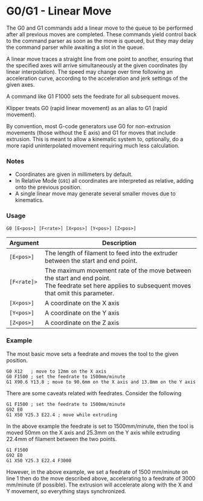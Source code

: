 # G0/G1 - Linear Move

The G0 and G1 commands add a linear move to the queue to be performed after all previous moves are completed. These commands yield control back to the command parser as soon as the move is queued, but they may delay the command parser while awaiting a slot in the queue.

A linear move traces a straight line from one point to another, ensuring that the specified axes will arrive simultaneously at the given coordinates (by linear interpolation). The speed may change over time following an acceleration curve, according to the acceleration and jerk settings of the given axes.

A command like G1 F1000 sets the feedrate for all subsequent moves.

Klipper treats G0 (rapid linear movement) as an alias to G1 (rapid movement).

By convention, most G-code generators use G0 for non-extrusion movements (those without the E axis) and G1 for moves that include extrusion. This is meant to allow a kinematic system to, optionally, do a more rapid uninterpolated movement requiring much less calculation.


### Notes

- Coordinates are given in millimeters by default.
- In Relative Mode (`G91`) all coordinates are interpreted as relative, adding onto the previous position.
- A single linear move may generate several smaller moves due to kinematics.


### Usage

``` G0 [E<pos>] [F<rate>] [X<pos>] [Y<pos>] [Z<pos>] ```

| Argument    | Description |
| ----------- | ----------- |
| `[E<pos>]`  | The length of filament to feed into the extruder between the start and end point. |
| `[F<rate]>` | The maximum movement rate of the move between the start and end point.<br> The feedrate set here applies to subsequent moves that omit this parameter.  |
| `[X<pos>]`  | A coordinate on the X axis |
| `[Y<pos>]`  | A coordinate on the Y axis |
| `[Z<pos>]`  | A coordinate on the Z axis |


### Example

The most basic move sets a feedrate and moves the tool to the given position.

```
G0 X12   ; move to 12mm on the X axis
G0 F1500 ; set the feedrate to 1500mm/minute
G1 X90.6 Y13.8 ; move to 90.6mm on the X axis and 13.8mm on the Y axis
```

There are some caveats related with feedrates. Consider the following

```
G1 F1500 ; set the feedrate to 1500mm/minute
G92 E0
G1 X50 Y25.3 E22.4 ; move while extruding
```
In the above example the feedrate is set to 1500mm/minute, then the tool is moved 50mm on the X axis and 25.3mm on the Y axis while extruding 22.4mm of filament between the two points.

```
G1 F1500
G92 E0
G1 X50 Y25.3 E22.4 F3000
```
However, in the above example, we set a feedrate of 1500 mm/minute on line 1 then do the move described above, accelerating to a feedrate of 3000 mm/minute (if possible). The extrusion will accelerate along with the X and Y movement, so everything stays synchronized.
